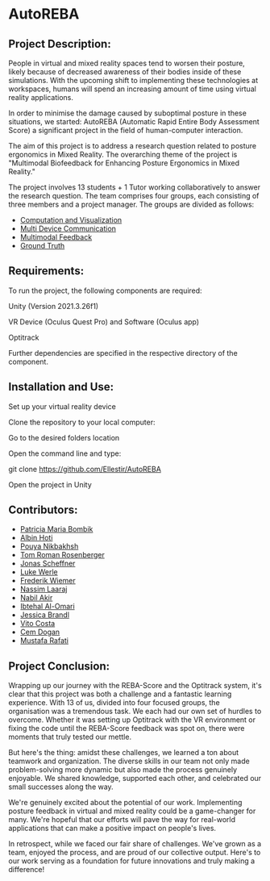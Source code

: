 # AutoREBA

## Project Description:
People in virtual and mixed reality spaces tend to worsen their posture, likely because of decreased awareness of their bodies inside of these simulations.
With the upcoming shift to implementing these technologies at workspaces, humans will spend an increasing amount of time using virtual reality applications.

In order to minimise the damage caused by suboptimal posture in these situations, we started: AutoREBA (Automatic Rapid Entire Body Assessment Score) a significant project in the field of human-computer interaction. 

The aim of this project is to address a research question related to posture ergonomics in Mixed Reality. The overarching theme of the project is "Multimodal Biofeedback for Enhancing Posture Ergonomics in Mixed Reality."

The project involves 13 students + 1 Tutor working collaboratively to answer the research question. The team comprises four groups, each consisting of three members and a project manager. The groups are divided as follows:
- [Computation and Visualization](Documentation/Computation&Visualization.md)
- [Multi Device Communication](Documentation/Multi_Device_Communication.md)
- [Multimodal Feedback](Documentation/Multimodal_Feedback.md)
- [Ground Truth](Documentation/Ground_Truth.md)

## Requirements:
To run the project, the following components are required:

Unity (Version 2021.3.26f1) 

VR Device (Oculus Quest Pro) and Software (Oculus app)

Optitrack

Further dependencies are specified in the respective directory of the component.

## Installation and Use:
Set up your virtual reality device

Clone the repository to your local computer: 

Go to the desired folders location
	 
Open the command line and type:
	 
git clone https://github.com/Ellestir/AutoREBA
	 
Open the project in Unity 


## Contributors:
- [Patricia Maria Bombik](http://github.com/PatPatDango)
- [Albin Hoti](http://github.com/albinh55)
- [Pouya Nikbakhsh](http://github.com/pouya-nik)
- [Tom Roman Rosenberger](http://github.com/Ellestir)
- [Jonas Scheffner](https://github.com/jonasscheffner)
- [Luke Werle](https://github.com/Luke-Werle-99)
- [Frederik Wiemer](http://github.com/FreddyOs)
- [Nassim Laaraj](https://github.com/Nassim795)
- [Nabil Akir](https://github.com/nabil-ak)
- [Ibtehal Al-Omari](https://github.com/ib1907)
- [Jessica Brandl](https://github.com/JessBrandl)
- [Vito Costa](https://github.com/VitoCostaaa)
- [Cem Dogan](https://github.com/DoganCem)
- [Mustafa Rafati](https://github.com/elementary-watson/)

## Project Conclusion:

Wrapping up our journey with the REBA-Score and the Optitrack system, it's clear that this project was both a challenge and a fantastic learning experience. With 13 of us, divided into four focused groups, the organisation was a tremendous task.
We each had our own set of hurdles to overcome. Whether it was setting up Optitrack with the VR environment or fixing the code until the REBA-Score feedback was spot on, there were moments that truly tested our mettle.

But here's the thing: amidst these challenges, we learned a ton about teamwork and organization. The diverse skills in our team not only made problem-solving more dynamic but also made the process genuinely enjoyable. We shared knowledge, supported each other, and celebrated our small successes along the way.

We're genuinely excited about the potential of our work. Implementing posture feedback in virtual and mixed reality could be a game-changer for many. We're hopeful that our efforts will pave the way for real-world applications that can make a positive impact on people's lives.

In retrospect, while we faced our fair share of challenges. We've grown as a team, enjoyed the process, and are proud of our collective output. Here's to our work serving as a foundation for future innovations and truly making a difference!
